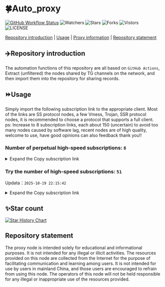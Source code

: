 # 🍀Auto_proxy
[![GitHub Workflow Status](https://img.shields.io/github/actions/workflow/status/PangTouY00/Auto_proxy/main.yml?branch=main)](https://github.com/PangTouY00/Auto_proxy/actions/workflows/main.yml?branch=main) 
![Watchers](https://img.shields.io/github/watchers/w1770946466/Auto_proxy) ![Stars](https://img.shields.io/github/stars/PangTouY00/Auto_proxy) ![Forks](https://img.shields.io/github/forks/w1770946466/Auto_proxy) ![Vistors](https://visitor-badge.laobi.icu/badge?page_id=PangTouY00.Auto_proxy) ![LICENSE](https://img.shields.io/badge/license-CC%20BY--SA%204.0-green.svg)

[Repository introduction](https://github.com/PangTouY00/Auto_proxy#Repositoryintroduction) | [Usage](https://github.com/PangTouY00/Auto_proxy#Usage) | [Proxy information](https://github.com/PangTouY00/Auto_proxy#Proxyinformation) | [Repository statement](https://github.com/PangTouY00/Auto_proxy#Repositorystatement)

## ✈️Repository introduction
The automation functions of this repository are all based on `GitHub Actions`,
Extract (unfiltered) the nodes shared by TG channels on the network, and then import them into the repository for sharing records.

## ⏩Usage
Simply import the following subscription link to the appropriate client. Most of the links are SS protocol nodes, a few Vmess, Trojan, SSR protocol nodes, it is recommended to choose a protocol that supports a full client.
ps: Increase to 8 subscription links, each about 150 (uncertain) to avoid too many nodes caused by software lag, recent nodes are of high quality, welcome to use, have good opinions can also feedback thank you!!

### Number of perpetual high-speed subscriptions: `8`

<details>
  <summary>Expand the Copy subscription link</summary>

  
- [Multiprotocol Base64 encoding](https://raw.githubusercontent.com/PangTouY00/Auto_proxy/main/Long_term_subscription1)
`https://raw.githubusercontent.com/PangTouY00/Auto_proxy/main/Long_term_subscription_num`
`Total number of merge nodes: 280`

- [Multiprotocol Base64 encoding](https://raw.githubusercontent.com/PangTouY00/Auto_proxy/main/Long_term_subscription1)
`https://raw.githubusercontent.com/PangTouY00/Auto_proxy/main/Long_term_subscription1`
`Total number of merge nodes: 36`

- [Multiprotocol Base64 encoding](https://raw.githubusercontent.com/PangTouY00/Auto_proxy/main/Long_term_subscription2)
`https://raw.githubusercontent.com/PangTouY00/Auto_proxy/main/Long_term_subscription2`
`Total number of merge nodes: 36`

- [Multiprotocol Base64 encoding](https://raw.githubusercontent.com/PangTouY00/Auto_proxy/main/Long_term_subscription3)
`https://raw.githubusercontent.com/PangTouY00/Auto_proxy/main/Long_term_subscription3`
`Total number of merge nodes: 36`

- [Multiprotocol Base64 encoding](https://raw.githubusercontent.com/PangTouY00/Auto_proxy/main/Long_term_subscription4)
`https://raw.githubusercontent.com/PangTouY00/Auto_proxy/main/Long_term_subscription4`
`Total number of merge nodes: 36`

- [Multiprotocol Base64 encoding](https://raw.githubusercontent.comPangTouY00/Auto_proxy/main/Long_term_subscription5)
`https://raw.githubusercontent.com/PangTouY00/Auto_proxy/main/Long_term_subscription5`
`Total number of merge nodes: 36`

- [Multiprotocol Base64 encoding](https://raw.githubusercontent.com/PangTouY00/Auto_proxy/main/Long_term_subscription6)
`https://raw.githubusercontent.com/PangTouY00/Auto_proxy/main/Long_term_subscription6`
`Total number of merge nodes: 36`

- [Multiprotocol Base64 encoding](https://raw.githubusercontent.com/PangTouY00/Auto_proxy/main/Long_term_subscription7)
`https://raw.githubusercontent.com/PangTouY00/Auto_proxy/main/Long_term_subscription7`
`Total number of merge nodes: 36`

- [Multiprotocol Base64 encoding](https://raw.githubusercontent.com/PangTouY00/Auto_proxy/main/Long_term_subscription8)
`https://raw.githubusercontent.com/PangTouY00/Auto_proxy/main/Long_term_subscription8`
`Total number of merge nodes: 28`

- [Clash subscription](https://raw.githubusercontent.com/PangTouY00/Auto_proxy/main/Long_term_subscription2.yaml)
`https://raw.githubusercontent.com/PangTouY00/Auto_proxy/main/Long_term_subscription1.yaml`


- [Clash subscription](https://raw.githubusercontent.com/PangTouY00/Auto_proxy/main/Long_term_subscription2.yaml)
`https://raw.githubusercontent.com/PangTouY00/Auto_proxy/main/Long_term_subscription2.yaml`


- [Clash subscription](https://raw.githubusercontent.com/PangTouY00/Auto_proxy/main/Long_term_subscription3.yaml)
`https://raw.githubusercontent.com/PangTouY00/Auto_proxy/main/Long_term_subscription3.yaml`
  
</details>

### Try the number of high-speed subscriptions: `51`
Updata：`2025-10-19 22:15:42`


<details>
  <summary>Expand the Copy subscription link</summary>  



























































































































































































































































































































































































































































































































































































































































































































































































































































































































































































































































































































































































































































































































































































































































































































































































































































































































































































































































































































































































































































































































































































































































































































































































































































































































































































































































































































































































































































































































































































































































































































































































































































































































































































































































































































































































































































































































































































































































































































































































































































































































































































































































































































































































































































































































































































































































































































































































































































































































































































































































































































































































































































































































































































































































































































































































































































































































































































































































































































































































































































































































































































































































































































































































































































































































































































































































































































































































































































































































































































































































































































































































































































































































































































































































































































































































































































































































































































































































































































































































































































































































































































































































































































































































































































































































































































































































































































































































































































































































































































































































































































































































































































































































































































































































































































































































































































































































































































































































































































































































































































































































































































































































































































































































































































































































































































































































































































































































































































































































































































































































































































































































































































































































































































































































































































































































































































































































































































































































































































































































































































































































































































































































































































































































































































































































































































































































































































































































































































































































































































































































































































































































































































































































































































































































































































































































































































































































































































































































































































































































































































































































































































































































































































































































































































































































































































































































































































































































































































































































































































































































































































































































































































































































































































































































































































































































































































































































































































































































































































































































































































































































































































































































































































































































































































































































































































































































































































































































































































































































































































































































































































































































































































































































































































































































































































































































































































































































































































































































































































































































































































































































































































































































































































































































































































































































































































































































































































































































































































































































































































































































































































































































































































































































































































































































































































































































































































































































































































































































































































































































































































































































































































































































































































































































































































































































































































































































































































































































































































































































































































































































































































































































































































































































































































































































































































































































































































































































































































































































































































































































































































































































































































































































































































































































































































































































































































































































































































































































































































































































































































































































































































































































































































































































































































































































































































































































































































































































































































































































































































































































































































































































































































































































































































































































































































































































































































































































































































































































































































































































































































































































































































































































































































































































































































































































































































































































































































































































































































































































































































































































































































































































































































>Trial subscription：
`https://gods2.dashicn.buzz/api/v1/client/subscribe?token=a45d8303219f5c8066d0ab7d89fe5bbe`




>Trial subscription：
`https://hjxixi003.xxuux.cn/api/v1/client/subscribe?token=b4a6c3b66c5447d22b9db800f42edd95`




>Trial subscription：
`https://cfvpn.com/api/v1/client/subscribe?token=0f7ea37152ced3389e85326bcf88b090`




>Trial subscription：
`https://syhaha.xxttx.cn/api/v1/client/subscribe?token=4a594722eac959fa3857ff9d44349e7c`




>Trial subscription：
`https://kingfisher.top/api/v1/client/subscribe?token=a8fcf3eb3bf3c374c620e97161588988`




>Trial subscription：
`https://xunyungogogo.xyz/api/v1/client/subscribe?token=c094799c1c000a041b1320106b77c49f`




>Trial subscription：
`http://xxxxyyyy.njdjjxjbcbw.icu/api/v1/client/subscribe?token=ac5e36212a32123b0222dd2045a5e4d9`




>Trial subscription：
`https://www.56idc.news/api/v1/client/subscribe?token=626409754ac64ab3cc35d14cbeaa3167`




>Trial subscription：
`https://hjhaha.xxssx.cn/api/v1/client/subscribe?token=ca1bea54902b1a1ee13ebc893e092968`




>Trial subscription：
`https://go.yueyun.de/api/v1/client/subscribe?token=5d566c80af6ad00086ecff15d809fa4d`




>Trial subscription：
`https://xxx.yxt999.cn/api/v1/client/subscribe?token=42675fdb9d33f107d0eb9784e66f0be6`




>Trial subscription：
`https://dyhaha.xxssx.cn/api/v1/client/subscribe?token=b7a3b4032f22538c8bd517078dfa2560`




>Trial subscription：
`https://56idc.news/api/v1/client/subscribe?token=ab6345f90f205b33507c37cd157fc294`




>Trial subscription：
`https://tizi8.top/api/v1/client/subscribe?token=d9a85ebf1e07bbc8e628b7e2359dc61b`




>Trial subscription：
`https://dyhaha.xxttx.cn/api/v1/client/subscribe?token=b444c0dcc52fdc032ffd1d342445c5bc`




>Trial subscription：
`https://xyhaha.xxttx.cn/api/v1/client/subscribe?token=9af3a278b0aa7e8a7a1389938b1eefa2`




>Trial subscription：
`https://ylccloud.top/api/v1/client/subscribe?token=b5ab21a71478a79931db7e72771365c3`




>Trial subscription：
`https://slianvpn.top/api/v1/client/subscribe?token=cb09fc49c9bf2a3a51d838ee09219a7f`




>Trial subscription：
`https://syhaha.xxssx.cn/api/v1/client/subscribe?token=168edc953e7983cc6b2bec59c0f27965`




>Trial subscription：
`https://xyjs1.buzz/api/v1/client/subscribe?token=4dc403d52054f6b1ae951ec333df99b5`




>Trial subscription：
`https://hjxixi002.xxttx.cn/api/v1/client/subscribe?token=c17a76491f153217914ff1458226f2f0`




>Trial subscription：
`https://www.louwangzhiyu.org/api/v1/client/subscribe?token=ca001bd032791bb7f945d4fff32e63a5`




>Trial subscription：
`https://vaamx.louwangzhiyu.online/api/v1/client/subscribe?token=850c05c45c8a01d448e2c8ebc5556490`




>Trial subscription：
`https://dctcc.louwangzhiyu.shop/api/v1/client/subscribe?token=e5c80d61c9317561cd4f1a86d9d75dca`




>Trial subscription：
`https://best.nxxbbf.com/api/v1/client/subscribe?token=565ffe3eb4884438c093c852afff85de`




>Trial subscription：
`https://gods1.dashicn.buzz/api/v1/client/subscribe?token=14cb16748752bf6f4d2e0249187552f8`




>Trial subscription：
`https://jshaha.xxssx.cn/api/v1/client/subscribe?token=92156f9020f98ad1f31b5fefcd9fd34f`




>Trial subscription：
`https://yywhale.com/api/v1/client/subscribe?token=ea55106afdaaf89baeaa3a20ea872f06`




>Trial subscription：
`https://a.mayi520.shop/api/v1/client/subscribe?token=e5f367467f3fe5553c6dac4f246ec3a6`




>Trial subscription：
`https://gods3.dashicn.buzz/api/v1/client/subscribe?token=74d662ca44315fbe48407f47a28e7ab5`




>Trial subscription：
`http://107.173.31.17/api/v1/client/subscribe?token=4fa98edee5536b2f1f387ced09abb969`




>Trial subscription：
`https://xixixi003.hjsbssbsbsbsbs.sbs/api/v1/client/subscribe?token=1cdde6c0508ae0669c4a07626fe1e2bd`




>Trial subscription：
`https://dashuai.us/api/v1/client/subscribe?token=06f93e32caaa6ed4e3031dc33fcc59ea`




>Trial subscription：
`https://sufujia.top/api/v1/client/subscribe?token=3923bd9a6740a1e5364cbe599c2bc432`




>Trial subscription：
`https://xbd.iftballs.com/api/v1/client/subscribe?token=4ea7f4631fd80e5d5adf03da044a094f`




>Trial subscription：
`https://dl.vfkum.website/api/v1/client/subscribe?token=9cdeff497518ae7274c6af192186b518`




>Trial subscription：
`https://x2b.eans.top/api/v1/client/subscribe?token=fe988f4d9e903b4a1e090d0c9db3c55a`




>Trial subscription：
`https://de.justfarazmand.ir/api/v1/client/subscribe?token=02e13b4a48a2f93b9495b803d250dee4`




>Trial subscription：
`https://multiserver.multiserveradelshoop.com/api/v1/client/subscribe?token=3a7d47b58fcd0dc8d326d60b7d29545a`




>Trial subscription：
`https://fs.v2rayse.com/share/20251019/4taj43bhaf.txt`




>Trial subscription：
`https://www.ch000zy.com/api/v1/client/subscribe?token=7c98b85cad1c91097e5eb94affed2172`




>Trial subscription：
`https://user.ivnz.ir/api/v1/client/subscribe?token=7e1b37c4f6e300740bf8b414be608a9f`




>Trial subscription：
`https://jshaha.xxttx.cn/api/v1/client/subscribe?token=ff903c7dcf8941e0f738692091ea728c`




>Trial subscription：
`https://slianvpn.com/api/v1/client/subscribe?token=9476277d61dd5e46a0f847fffced2a63`




>Trial subscription：
`https://pro.xmyidc.com/api/v1/client/subscribe?token=9a8c0873ee54932fc98209edaa32c2e3`




>Trial subscription：
`https://asdfg.njdjjxjbcbw.icu/api/v1/client/subscribe?token=965365533601672833a8719c37b0d5ab`




>Trial subscription：
`https://old-v2b.linkedton.com/api/v1/client/subscribe?token=d2d01c17c697a57ea363a3260d9b2fe9`




>Trial subscription：
`https://huojian4.top/api/v1/client/subscribe?token=cba23435081ed6289805394bc32f887f`




>Trial subscription：
`https://v2.heiu.me/api/v1/client/subscribe?token=b145ea37b45478926aa2d392bd6ceaf8`




>Trial subscription：
`https://dyxixi001.xxssx.cn/api/v1/client/subscribe?token=0e3ec8a48fd6261d4079e31638ff1265`




>Trial subscription：
`https://gods4.dashicn.buzz/api/v1/client/subscribe?token=c057b6792ef439611be90323b2c57f4b`



</details>

## ✨Star count
[![Star History Chart](https://api.star-history.com/svg?repos=PangTouY00/Auto_proxy&type=Date)](https://star-history.com/#w1770946466/Auto_proxy&Date)



## Repository statement
The proxy node is intended solely for educational and informational purposes. It is not intended for any illegal or illicit activities. The resources provided on this node are collected from the Internet for the purpose of facilitating communication and learning among users. It is not intended for use by users in mainland China, and those users are encouraged to refrain from using this node. The operators of this node will not be held responsible for any illegal or inappropriate use of the resources provided.
